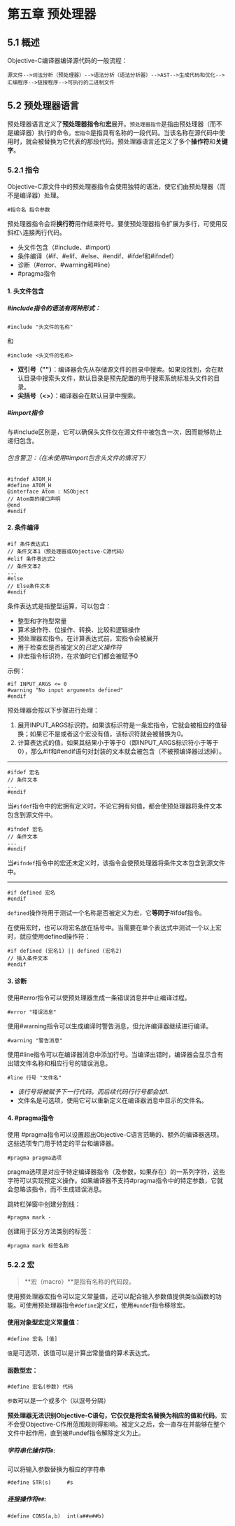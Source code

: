 # 第五章 预处理器

## 5.1 概述
Objective-C编译器编译源代码的一般流程：

	源文件-->词法分析（预处理器）-->语法分析（语法分析器）-->AST-->生成代码和优化-->汇编程序-->链接程序-->可执行的二进制文件
	
## 5.2 预处理器语言
预处理器语言定义了**预处理器指令**和**宏**展开。`预处理器指令`是指由预处理器（而不是编译器）执行的命令。`宏指令`是指具有名称的一段代码。当该名称在源代码中使用时，就会被替换为它代表的那段代码。预处理器语言还定义了多个**操作符**和**关键字**。

### 5.2.1 指令
Objective-C源文件中的预处理器指令会使用独特的语法，使它们由预处理器（而不是编译器）处理。

	#指令名 指令参数

预处理器指令会将**换行符**用作结束符号。要使预处理器指令扩展为多行，可使用反斜杠`\`连接两行代码。

+ 头文件包含（#include、#import）
+ 条件编译（#if、#elif、#else、#endif、#ifdef和#ifndef）
+ 诊断（#error、#warning和#line）
+ #pragma指令

#### 1. 头文件包含

##### #include指令的语法有两种形式：
	#include "头文件的名称"
和
	
	#include <头文件的名称>
	
+ **双引号（""）**：编译器会先从存储源文件的目录中搜索。如果没找到，会在默认目录中搜索头文件，默认目录是预先配置的用于搜索系统标准头文件的目录。
+ **尖括号（<>）**：编译器会在默认目录中搜索。

##### #import指令
与#include区别是，它可以确保头文件仅在源文件中被包含一次，因而能够防止递归包含。

###### 包含警卫：（在未使用#import包含头文件的情况下）
	#ifndef ATOM_H
	#define ATOM_H
	@interface Atom : NSObject
	// Atom类的接口声明
	@end
	#endif
	
#### 2. 条件编译
	#if 条件表达式1
	// 条件文本1（预处理器或Objective-C源代码）
	#elif 条件表达式2
	// 条件文本2
	...
	#else
	// Else条件文本
	#endif
条件表达式是指整型运算，可以包含：
+ 整型和字符型常量
+ 算术操作符、位操作、转换、比较和逻辑操作
+ 预处理器宏指令。在计算表达式前，宏指令会被展开
+ 用于检查宏是否被定义的*已定义操作符*
+ 非宏指令标识符，在求值时它们都会被赋予0

示例：
	
	#if INPUT_ARGS <= 0
	#warning "No input arguments defined"
	#endif
	
 预处理器会按以下步骤进行处理：

1. 展开INPUT_ARGS标识符。如果该标识符是一条宏指令，它就会被相应的值替换；如果它不是或者这个宏没有值，该标识符就会被替换为0。
2.  计算表达式的值，如果其结果小于等于0（即INPUT_ARGS标识符小于等于0），那么#if和#endif语句对封装的文本就会被包含（不被预编译器过滤掉）。

---

	#ifdef 宏名
	// 条件文本
	...
	#endif
当`#ifdef`指令中的宏拥有定义时，不论它拥有何值，都会使预处理器将条件文本包含到源文件中。

	#ifndef 宏名
	// 条件文本
	...
	#endif
当`#ifndef`指令中的宏还未定义时，该指令会使预处理器将条件文本包含到源文件中。


---

	#if defined 宏名
	#endif
`defined`操作符用于测试一个名称是否被定义为宏，它**等同于**#ifdef指令。

在使用宏时，也可以将宏名放在括号中。当需要在单个表达式中测试一个以上宏时，就应使用defined操作符：
	
	#if defined (宏名1) || defined (宏名2)
	// 插入条件文本
	#endif
	
#### 3. 诊断
使用#error指令可以使预处理器生成一条错误消息并中止编译过程。
	
	#error "错误消息"
	
使用#warning指令可以生成编译时警告消息，但允许编译器继续进行编译。

	#warning "警告消息"
	
使用#line指令可以在编译器消息中添加行号。当编译出错时，编译器会显示含有出错文件名称和相应行号的错误消息。

	#line 行号 "文件名"
+ *该行号将被赋予下一行代码。而后续代码行行号都会加1.*
+ 文件名是可选项，使用它可以重新定义在编译器消息中显示的文件名。

#### 4. #pragma指令
使用 #pragma指令可以设置超出Objective-C语言范畴的、额外的编译器选项。这些选项专门用于特定的平台和编译器。

	#pragma pragma选项
pragma选项是对应于特定编译器指令（及参数，如果存在）的一系列字符，这些字符可以实现预定义操作。如果编译器不支持#pragma指令中的特定参数，它就会忽略该指令，而不生成错误消息。

 跳转栏弹窗中创建分割线：

	#pragma mark -
	
创建用于区分方法类别的标签：

	#pragma mark 标签名称
	
### 5.2.2 宏
> **宏（macro）**是指有名称的代码段。

使用预处理器宏指令可以定义常量值，还可以配合输入参数值提供类似函数的功能。可使用预处理器指令`#define`定义红，使用`#undef`指令移除宏。

#### 使用对象型宏定义常量值：

	#define 宏名 [值]

`值`是可选项，该值可以是计算出常量值的算术表达式。

#### 函数型宏：

	#define 宏名(参数) 代码
	
`参数`可以是一个或多个（以逗号分隔）

**预处理器无法识别Objective-C语句，它仅仅是将宏名替换为相应的值和代码**。宏不会受Objective-C作用范围规则得影响。被定义之后，会一直存在并能够在整个文件中起作用，直到被#undef指令解除定义为止。

##### 字符串化操作符`#`: 
可以将输入参数替换为相应的字符串

	#define STR(s)     #s 
	
##### 连接操作符`##`:

	#define CONS(a,b)  int(a##e##b) 